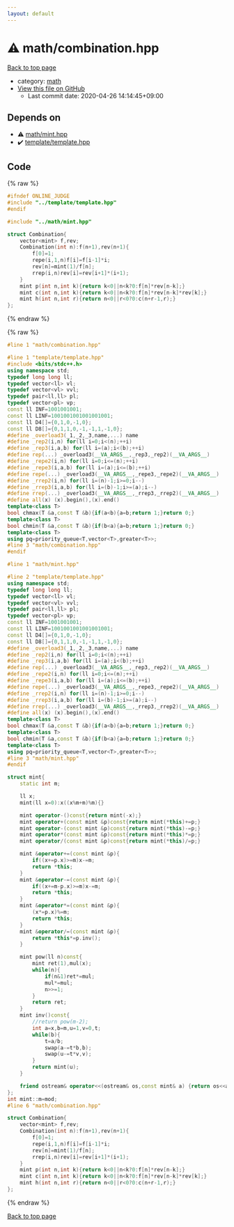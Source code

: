 ```yaml
---
layout: default
---
```


<!-- mathjax config similar to math.stackexchange -->
<script type="text/javascript" async
  src="https://cdnjs.cloudflare.com/ajax/libs/mathjax/2.7.5/MathJax.js?config=TeX-MML-AM_CHTML">
</script>
<script type="text/x-mathjax-config">
  MathJax.Hub.Config({
    TeX: { equationNumbers: { autoNumber: "AMS" }},
    tex2jax: {
      inlineMath: [ ['$','$'] ],
      processEscapes: true
    },
    "HTML-CSS": { matchFontHeight: false },
    displayAlign: "left",
    displayIndent: "2em"
  });
</script>

<script type="text/javascript" src="https://cdnjs.cloudflare.com/ajax/libs/jquery/3.4.1/jquery.min.js"></script>
<script src="https://cdn.jsdelivr.net/npm/jquery-balloon-js@1.1.2/jquery.balloon.min.js" integrity="sha256-ZEYs9VrgAeNuPvs15E39OsyOJaIkXEEt10fzxJ20+2I=" crossorigin="anonymous"></script>
<script type="text/javascript" src="../../assets/js/copy-button.js"></script>
<link rel="stylesheet" href="../../assets/css/copy-button.css" />


# :warning: math/combination.hpp

<a href="../../index.html">Back to top page</a>

* category: <a href="../../index.html#7e676e9e663beb40fd133f5ee24487c2">math</a>
* <a href="{{ site.github.repository_url }}/blob/master/math/combination.hpp">View this file on GitHub</a>
    - Last commit date: 2020-04-26 14:14:45+09:00




## Depends on

* :warning: <a href="mint.hpp.html">math/mint.hpp</a>
* :heavy_check_mark: <a href="../template/template.hpp.html">template/template.hpp</a>


## Code

<a id="unbundled"></a>
{% raw %}
```cpp
#ifndef ONLINE_JUDGE
#include "../template/template.hpp"
#endif

#include "../math/mint.hpp"

struct Combination{
    vector<mint> f,rev;
    Combination(int n):f(n+1),rev(n+1){
        f[0]=1;
        repe(i,1,n)f[i]=f[i-1]*i;
        rev[n]=mint(1)/f[n];
        rrep(i,n)rev[i]=rev[i+1]*(i+1);
    }
    mint p(int n,int k){return k<0||n<k?0:f[n]*rev[n-k];}
    mint c(int n,int k){return k<0||n<k?0:f[n]*rev[n-k]*rev[k];}
    mint h(int n,int r){return n<0||r<0?0:c(n+r-1,r);}
};
```
{% endraw %}

<a id="bundled"></a>
{% raw %}
```cpp
#line 1 "math/combination.hpp"

#line 1 "template/template.hpp"
#include <bits/stdc++.h>
using namespace std;
typedef long long ll;
typedef vector<ll> vl;
typedef vector<vl> vvl;
typedef pair<ll,ll> pl;
typedef vector<pl> vp;
const ll INF=1001001001;
const ll LINF=1001001001001001001;
const ll D4[]={0,1,0,-1,0};
const ll D8[]={0,1,1,0,-1,-1,1,-1,0};
#define _overload3(_1,_2,_3,name,...) name
#define _rep2(i,n) for(ll i=0;i<(n);++i)
#define _rep3(i,a,b) for(ll i=(a);i<(b);++i)
#define rep(...) _overload3(__VA_ARGS__,_rep3,_rep2)(__VA_ARGS__)
#define _repe2(i,n) for(ll i=0;i<=(n);++i)
#define _repe3(i,a,b) for(ll i=(a);i<=(b);++i)
#define repe(...) _overload3(__VA_ARGS__,_repe3,_repe2)(__VA_ARGS__)
#define _rrep2(i,n) for(ll i=(n)-1;i>=0;i--)
#define _rrep3(i,a,b) for(ll i=(b)-1;i>=(a);i--)
#define rrep(...) _overload3(__VA_ARGS__,_rrep3,_rrep2)(__VA_ARGS__)
#define all(x) (x).begin(),(x).end()
template<class T>
bool chmax(T &a,const T &b){if(a<b){a=b;return 1;}return 0;}
template<class T>
bool chmin(T &a,const T &b){if(b<a){a=b;return 1;}return 0;}
template<class T>
using pq=priority_queue<T,vector<T>,greater<T>>;
#line 3 "math/combination.hpp"
#endif

#line 1 "math/mint.hpp"

#line 2 "template/template.hpp"
using namespace std;
typedef long long ll;
typedef vector<ll> vl;
typedef vector<vl> vvl;
typedef pair<ll,ll> pl;
typedef vector<pl> vp;
const ll INF=1001001001;
const ll LINF=1001001001001001001;
const ll D4[]={0,1,0,-1,0};
const ll D8[]={0,1,1,0,-1,-1,1,-1,0};
#define _overload3(_1,_2,_3,name,...) name
#define _rep2(i,n) for(ll i=0;i<(n);++i)
#define _rep3(i,a,b) for(ll i=(a);i<(b);++i)
#define rep(...) _overload3(__VA_ARGS__,_rep3,_rep2)(__VA_ARGS__)
#define _repe2(i,n) for(ll i=0;i<=(n);++i)
#define _repe3(i,a,b) for(ll i=(a);i<=(b);++i)
#define repe(...) _overload3(__VA_ARGS__,_repe3,_repe2)(__VA_ARGS__)
#define _rrep2(i,n) for(ll i=(n)-1;i>=0;i--)
#define _rrep3(i,a,b) for(ll i=(b)-1;i>=(a);i--)
#define rrep(...) _overload3(__VA_ARGS__,_rrep3,_rrep2)(__VA_ARGS__)
#define all(x) (x).begin(),(x).end()
template<class T>
bool chmax(T &a,const T &b){if(a<b){a=b;return 1;}return 0;}
template<class T>
bool chmin(T &a,const T &b){if(b<a){a=b;return 1;}return 0;}
template<class T>
using pq=priority_queue<T,vector<T>,greater<T>>;
#line 3 "math/mint.hpp"
#endif

struct mint{
    static int m;

    ll x;
    mint(ll x=0):x((x%m+m)%m){}

    mint operator-()const{return mint(-x);}
    mint operator+(const mint &p)const{return mint(*this)+=p;}
    mint operator-(const mint &p)const{return mint(*this)-=p;}
    mint operator*(const mint &p)const{return mint(*this)*=p;}
    mint operator/(const mint &p)const{return mint(*this)/=p;}

    mint &operator+=(const mint &p){
        if((x+=p.x)>=m)x-=m;
        return *this;
    }
    mint &operator-=(const mint &p){
        if((x+=m-p.x)>=m)x-=m;
        return *this;
    }
    mint &operator*=(const mint &p){
        (x*=p.x)%=m;
        return *this;
    }
    mint &operator/=(const mint &p){
        return *this*=p.inv();
    }

    mint pow(ll n)const{
        mint ret(1),mul(x);
        while(n){
            if(n&1)ret*=mul;
            mul*=mul;
            n>>=1;
        }
        return ret;
    }
    mint inv()const{
        //return pow(m-2);
        int a=x,b=m,u=1,v=0,t;
        while(b){
            t=a/b;
            swap(a-=t*b,b);
            swap(u-=t*v,v);
        }
        return mint(u);
    }

    friend ostream& operator<<(ostream& os,const mint& a) {return os<<a.x;}
};
int mint::m=mod;
#line 6 "math/combination.hpp"

struct Combination{
    vector<mint> f,rev;
    Combination(int n):f(n+1),rev(n+1){
        f[0]=1;
        repe(i,1,n)f[i]=f[i-1]*i;
        rev[n]=mint(1)/f[n];
        rrep(i,n)rev[i]=rev[i+1]*(i+1);
    }
    mint p(int n,int k){return k<0||n<k?0:f[n]*rev[n-k];}
    mint c(int n,int k){return k<0||n<k?0:f[n]*rev[n-k]*rev[k];}
    mint h(int n,int r){return n<0||r<0?0:c(n+r-1,r);}
};

```
{% endraw %}

<a href="../../index.html">Back to top page</a>

